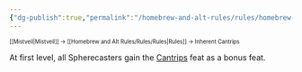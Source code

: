 ```yaml
---
{"dg-publish":true,"permalink":"/homebrew-and-alt-rules/rules/homebrew-alt-rules/inherent-cantrips/"}
---
```


<sup><sup>[[Mistveil\|Mistveil]] → [[Homebrew and Alt Rules/Rules/Rules\|Rules]] → Inherent Cantrips</sup></sup>

At first level, all Spherecasters gain the [Cantrips](http://spheresofpower.wikidot.com/general-feats#toc9) feat as a bonus feat.